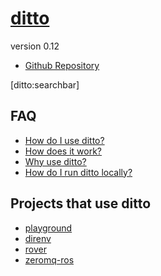 # [ditto]()
version 0.12

- [Github Repository](http://github.com/chutsu/ditto/)

[ditto:searchbar]

## FAQ
- [How do I use ditto?](#how_do_i_use_ditto)
- [How does it work?](#how_does_it_work)
- [Why use ditto?](#why_use_ditto)
- [How do I run ditto locally?](#how_do_i_run_ditto_locally)

## Projects that use ditto
- [playground](http://chutsu.github.io/playground)
- [direnv](http://direnv.net)
- [rover](http://wallarelvo.github.io/rover)
- [zeromq-ros](http://wallarelvo.github.io/zeromq-ros)
